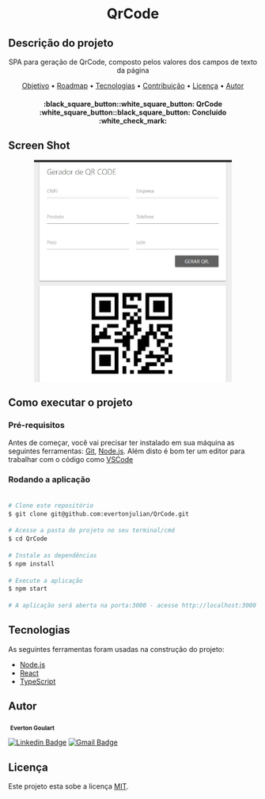 <h1 align="center">QrCode</h1>

## Descrição do projeto
<p align="center">SPA para geração de QrCode, composto pelos valores dos campos de texto da página</p>

<p align="center">
 <a href="#objetivo">Objetivo</a> •
 <a href="#roadmap">Roadmap</a> • 
 <a href="#tecnologias">Tecnologias</a> • 
 <a href="#contribuicao">Contribuição</a> • 
 <a href="#licenc-a">Licença</a> • 
 <a href="#autor">Autor</a>
</p>

<h4 align="center"> 
	:black_square_button::white_square_button: QrCode :white_square_button::black_square_button: Concluído :white_check_mark:
</h4>

## Screen Shot
<p align="center" style="display: flex; align-items: flex-start; justify-content: center;">
  <img alt="QrCode" title="#QrCode" src="./assets/printscreen.JPG" width="400px">
</p>

## Como executar o projeto

### Pré-requisitos

Antes de começar, você vai precisar ter instalado em sua máquina as seguintes ferramentas:
[Git](https://git-scm.com), [Node.js](https://nodejs.org/en/). 
Além disto é bom ter um editor para trabalhar com o código como [VSCode](https://code.visualstudio.com/)

### Rodando a aplicação

```bash

# Clone este repositório
$ git clone git@github.com:evertonjulian/QrCode.git

# Acesse a pasta do projeto no seu terminal/cmd
$ cd QrCode

# Instale as dependências
$ npm install

# Execute a aplicação
$ npm start

# A aplicação será aberta na porta:3000 - acesse http://localhost:3000

```

## Tecnologias

As seguintes ferramentas foram usadas na construção do projeto:

- [Node.js](https://nodejs.org/en/)
- [React](https://pt-br.reactjs.org/)
- [TypeScript](https://www.typescriptlang.org/)

## Autor

 <img style="border-radius: 50%;" src="https://avatars.githubusercontent.com/u/9318396?s=400&amp;u=43f2decc66e71caf8a64a00863fb4a37ac11b71f&amp;v=4" width="100px;" alt=""/> 
 <sub><b>Everton Goulart</b></sub>

[![Linkedin Badge](https://img.shields.io/badge/-Everton-blue?style=flat-square&logo=Linkedin&logoColor=white&link=https://www.linkedin.com/in/everton-julian-silva-goulart/)](https://www.linkedin.com/in/everton-julian-silva-goulart/) 
[![Gmail Badge](https://img.shields.io/badge/-evertonjulian@gmail.com-c14438?style=flat-square&logo=Gmail&logoColor=white&link=mailto:evertonjulian@gmail.com)](mailto:evertonjulian@gmail.com)

## Licença

Este projeto esta sobe a licença [MIT](./LICENSE).
